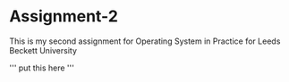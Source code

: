 # Assignment-2
This is my second assignment for Operating System in Practice for Leeds Beckett University

'''
put this here
'''
